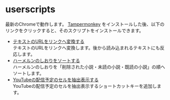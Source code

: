 # userscripts

最新のChromeで動作します。
[Tampermonkey](https://chrome.google.com/webstore/detail/tampermonkey/dhdgffkkebhmkfjojejmpbldmpobfkfo?hl=ja) をインストールした後、以下のリンクをクリックすると、そのスクリプトをインストールできます。

- [テキストのURLをリンクへ変換する](https://github.com/iskw7y/userscripts/raw/master/scripts/text-url-linker.user.js)  
  テキストのURLをリンクへ変換します。後から読み込まれるテキストにも反応します。
- [ハーメルンのしおりをソートする](https://github.com/iskw7y/userscripts/raw/master/scripts/hameln-bookmark-sorter.user.js)  
  ハーメルンのしおりを「削除された小説・未読の小説・既読の小説」の順へソートします。
- [YouTubeの配信予定のセルを抽出表示する](https://github.com/iskw7y/userscripts/raw/master/scripts/youtube-upcoming-filter.user.js)  
  YouTubeの配信予定のセルを抽出表示するショートカットキーを追加します。
